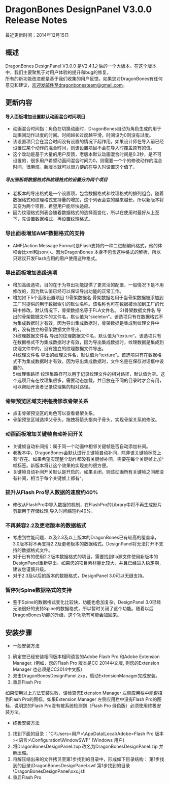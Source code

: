 ﻿DragonBones DesignPanel V3.0.0 Release Notes
======================
最近更新时间：2014年12月15日
## 概述
DragonBones DesignPanel V3.0.0 是V2.4.1之后的一个大版本。在这个版本中，我们主要聚焦于对用户体验的提升和bug的修复。  
所有的新功能改进都是基于我们收集的用户反馈。如果您对DragonBones有任何意见和建议，欢迎发邮件至dragonbonesteam@gmail.com。  

## 更新内容
#### 导入面板增加设置默认动画混合时间项目  
* 动画混合时间指：角色在切换动画时，DragonBones自动为角色生成的用于动画间动作过度的时间。时间越长过度越平滑，时间设为0则没有过度。  
* 该设置项只会在混合时间没有设置的情况下起作用。如果设计师在导入前已经设置过某个动作的混合时间，则该设置项目不会在导入时覆盖原有的值。  
* 这个改动是基于大量的用户反馈，老版本默认动画混合时间是0.3秒，是不可设置的，很多用户希望动画间混合时间为0，则需要一个个的修改动作的混合时间，很麻烦。新版本就可以很方便的在导入时设置这个值了。  

##### 导出面板将数据格式和纹理格式的设置分为两个项目
* 老板本的导出格式是一个设置项，包含数据格式和纹理格式的排列组合。随着数据格式和纹理格式支持量的增加，这个列表会变的越来越长，所以新版本将其变为两个项目，希望用户能尽快适应。  
* 因为纹理格式列表会随着数据格式的选择而变化，所以在使用时最好从上至下，先设置数据格式，再设置纹理格式。

### 导出面板增加AMF数据格式的支持
* AMF(Action Message Format)是Flash支持的一种二进制编码格式，他的体积会比xml和json小。因为DragonBones 本身不包含这种格式的解析，所以只建议开发Flash应用的用户使用这种格式。  

### 导出面板增加高级选项
* 增加高级选项，目的在于为导出功能提供了更灵活的配置，一般情况下是不用修改的，因为默认值已经可以保证导出功能的正常工作。
* 增加如下5个高级设置项目
1)骨架数据名
骨架数据名用于当骨架数据被添加到工厂时提供的用于数据索引的默认名称。该名称也可在数据被添加到工厂的代码中修改。默认情况下，骨架数据名等于FLA文件名。
2)骨架数据文件名
导出的骨架数据文件的文件名，默认值为“skeleton”。该选项只有在数据格式不为集成数据时才有效，因为导出集成数据时，骨架数据是集成到纹理文件中的，没有独立的骨架数据文件导出。  
3)纹理数据文件名
导出的纹理数据文件名，默认值为“texture”。该选项只有在数据格式不为集成数据时才有效，因为导出集成数据时，纹理数据是集成到纹理文件中的，没有独立的纹理数据文件导出。  
4)纹理文件名
导出的纹理文件名，默认值为“texture”。该选项只有在数据格式不为集成数据时才有效，因为导出集成数据时，文件名是在保存对话框中设置的。  
5)纹理集路径
纹理集路径可以用于记录纹理文件的相对路径，默认值为空。这个选项只有在纹理集很多，需要动态加载，并且放在不同的目录时才会有用，可以帮助开发者记录纹理集的相对路径。

### 骨架预览区域支持拖拽修改骨架关系
* 点击骨架预览区的角色可以查看骨架关系。
* 骨架预览区域选择父骨头，拖拽将箭头指向子骨头，实现骨架关系的修改。

### 动画面板增加关键帧自动补间开关
* 关键帧自动补间指：属于同一个动画中相邻关键帧是否自动添加补间。
* 老板本中，DragonBones会默认进行关键帧自动补间，除非该关键帧标签上有^存在。如果希望实现整个动作都没有关键帧补间，需要在每个关键帧上加^帧标签。新版本将让这个效果的实现变的很方便。
* 关键帧自动补间开关默认是开启的。如果关闭，则该动画所有关键帧之间都没有补间，相当于每个关键帧上都有^。

### 提升从Flash Pro导入数据的速度约40%
* 修改从FlashPro中导入数据的机制，在FlashPro的Library中将不再生成影片剪辑用于存储纹理,导入时间缩短约40%。

### 不再兼容2.2及更老版本的数据格式
* 考虑到性能问题，以及2.3及以上版本的DragonBones已有较高的覆盖率，3.0版本将不再支持2.2及更老板本的数据格式。DesignPanel将无法打开不支持的数据格式文件。
* 对于已有的使用2.2版本数据格式的项目，需要找到fla源文件使用新版本的DesignPanel重新导出。如果您的项目素材量比较大，并且已经进入稳定期，建议您谨慎升级。
* 对于2.3及以后的版本的数据格式，DesignPanel 3.0可以无缝支持。

### 暂停对Spine数据格式的支持
* 鉴于Spine的数据格式变化比较快，功能也愈加复杂，DesignPanel 3.0已经无法很好的支持Spine的数据格式，所以暂时关闭了这个功能。随着以后DragonBones功能的升级，这个功能有可能会加回来。  

## 安装步骤
* 一般安装方法
1. 确定您已经安装相同版本相同语言的Adobe Flash Pro 和Adobe Extension Manager. (例如，您的Flash Pro 版本是CC 2014中文版, 则您的Extension Manager 也必须是CC2014中文版)  
2. 双击DragonBonesDesignPanel.zxp，启动ExtensionManager完成安装。
3. 重启Flash Pro

如果使用以上方法安装失败，请检查您Extension Manager 左侧应用栏中能否招到Flash Pro的图标。如果Extension Manager 左侧应用栏中没有Flash Pro的图标，说明您的Flash Pro没有被系统检测到（Flash Pro 绿色版）必须使用终极安装方法。 

* 终极安装方法
1. 找到下面的目录："C:\Users\<用户>\AppData\Local\Adobe\<Flash Pro 版本>\<语言>\Configuration\WindowSWF" (Windows 用户)
2. 将DragonBonesDesignPanel.zxp 改名为DragonBonesDesignPanel.zip 并解压缩。
3. 将解压缩出来的文件拷贝至第1步找到的目录中，形成如下目录结构：
第1步找到的目录\DragonBonesDesignPanel.swf
第1步找到的目录\DragonBonesDesignPanel\xxx.jsfl
4. 重启Flash Pro

